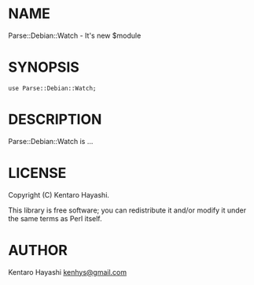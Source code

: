 # NAME

Parse::Debian::Watch - It's new $module

# SYNOPSIS

    use Parse::Debian::Watch;

# DESCRIPTION

Parse::Debian::Watch is ...

# LICENSE

Copyright (C) Kentaro Hayashi.

This library is free software; you can redistribute it and/or modify
it under the same terms as Perl itself.

# AUTHOR

Kentaro Hayashi <kenhys@gmail.com>
